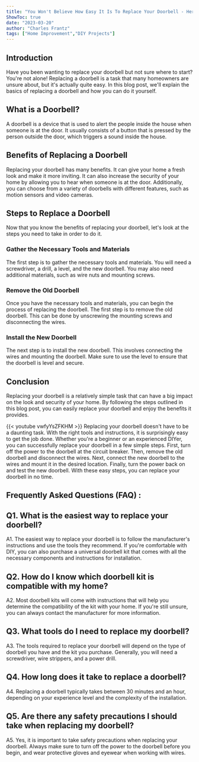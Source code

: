 ```yaml
---
title: "You Won't Believe How Easy It Is To Replace Your Doorbell - Here's How!"
ShowToc: true 
date: "2023-03-20"
author: "Charles Frantz" 
tags: ["Home Improvement","DIY Projects"]
---
```

## Introduction

Have you been wanting to replace your doorbell but not sure where to start? You're not alone! Replacing a doorbell is a task that many homeowners are unsure about, but it's actually quite easy. In this blog post, we'll explain the basics of replacing a doorbell and how you can do it yourself. 

## What is a Doorbell?

A doorbell is a device that is used to alert the people inside the house when someone is at the door. It usually consists of a button that is pressed by the person outside the door, which triggers a sound inside the house. 

## Benefits of Replacing a Doorbell

Replacing your doorbell has many benefits. It can give your home a fresh look and make it more inviting. It can also increase the security of your home by allowing you to hear when someone is at the door. Additionally, you can choose from a variety of doorbells with different features, such as motion sensors and video cameras. 

## Steps to Replace a Doorbell

Now that you know the benefits of replacing your doorbell, let's look at the steps you need to take in order to do it. 

### Gather the Necessary Tools and Materials

The first step is to gather the necessary tools and materials. You will need a screwdriver, a drill, a level, and the new doorbell. You may also need additional materials, such as wire nuts and mounting screws. 

### Remove the Old Doorbell

Once you have the necessary tools and materials, you can begin the process of replacing the doorbell. The first step is to remove the old doorbell. This can be done by unscrewing the mounting screws and disconnecting the wires. 

### Install the New Doorbell

The next step is to install the new doorbell. This involves connecting the wires and mounting the doorbell. Make sure to use the level to ensure that the doorbell is level and secure. 

## Conclusion

Replacing your doorbell is a relatively simple task that can have a big impact on the look and security of your home. By following the steps outlined in this blog post, you can easily replace your doorbell and enjoy the benefits it provides.

{{< youtube vwfyYsZFKHM >}} 
Replacing your doorbell doesn't have to be a daunting task. With the right tools and instructions, it is surprisingly easy to get the job done. Whether you're a beginner or an experienced DIYer, you can successfully replace your doorbell in a few simple steps. First, turn off the power to the doorbell at the circuit breaker. Then, remove the old doorbell and disconnect the wires. Next, connect the new doorbell to the wires and mount it in the desired location. Finally, turn the power back on and test the new doorbell. With these easy steps, you can replace your doorbell in no time.

## Frequently Asked Questions (FAQ) :
## Q1. What is the easiest way to replace your doorbell?

A1. The easiest way to replace your doorbell is to follow the manufacturer's instructions and use the tools they recommend. If you're comfortable with DIY, you can also purchase a universal doorbell kit that comes with all the necessary components and instructions for installation. 

## Q2. How do I know which doorbell kit is compatible with my home?

A2. Most doorbell kits will come with instructions that will help you determine the compatibility of the kit with your home. If you're still unsure, you can always contact the manufacturer for more information. 

## Q3. What tools do I need to replace my doorbell?

A3. The tools required to replace your doorbell will depend on the type of doorbell you have and the kit you purchase. Generally, you will need a screwdriver, wire strippers, and a power drill. 

## Q4. How long does it take to replace a doorbell?

A4. Replacing a doorbell typically takes between 30 minutes and an hour, depending on your experience level and the complexity of the installation. 

## Q5. Are there any safety precautions I should take when replacing my doorbell?

A5. Yes, it is important to take safety precautions when replacing your doorbell. Always make sure to turn off the power to the doorbell before you begin, and wear protective gloves and eyewear when working with wires.





